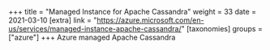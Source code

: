 +++
title = "Managed Instance for Apache Cassandra"
weight = 33
date = 2021-03-10
[extra]
link = "https://azure.microsoft.com/en-us/services/managed-instance-apache-cassandra/"
[taxonomies]
groups = ["azure"]
+++
Azure managed Apache Cassandra

